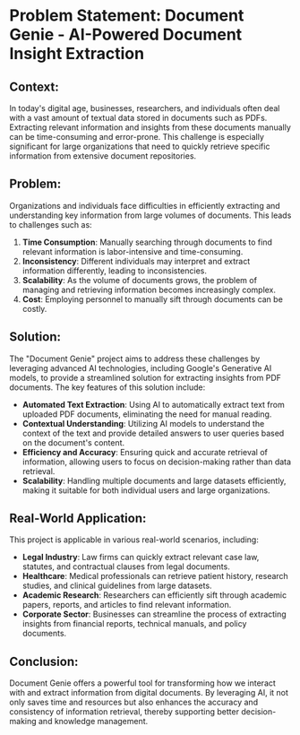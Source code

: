 # Problem Statement: Document Genie - AI-Powered Document Insight Extraction

## **Context:**

In today's digital age, businesses, researchers, and individuals often deal with a vast amount of textual data stored in documents such as PDFs. Extracting relevant information and insights from these documents manually can be time-consuming and error-prone. This challenge is especially significant for large organizations that need to quickly retrieve specific information from extensive document repositories.

## **Problem:**

Organizations and individuals face difficulties in efficiently extracting and understanding key information from large volumes of documents. This leads to challenges such as:

1. **Time Consumption**: Manually searching through documents to find relevant information is labor-intensive and time-consuming.
2. **Inconsistency**: Different individuals may interpret and extract information differently, leading to inconsistencies.
3. **Scalability**: As the volume of documents grows, the problem of managing and retrieving information becomes increasingly complex.
4. **Cost**: Employing personnel to manually sift through documents can be costly.

## **Solution:**

The "Document Genie" project aims to address these challenges by leveraging advanced AI technologies, including Google's Generative AI models, to provide a streamlined solution for extracting insights from PDF documents. The key features of this solution include:

- **Automated Text Extraction**: Using AI to automatically extract text from uploaded PDF documents, eliminating the need for manual reading.
- **Contextual Understanding**: Utilizing AI models to understand the context of the text and provide detailed answers to user queries based on the document's content.
- **Efficiency and Accuracy**: Ensuring quick and accurate retrieval of information, allowing users to focus on decision-making rather than data retrieval.
- **Scalability**: Handling multiple documents and large datasets efficiently, making it suitable for both individual users and large organizations.

## **Real-World Application:**

This project is applicable in various real-world scenarios, including:

- **Legal Industry**: Law firms can quickly extract relevant case law, statutes, and contractual clauses from legal documents.
- **Healthcare**: Medical professionals can retrieve patient history, research studies, and clinical guidelines from large datasets.
- **Academic Research**: Researchers can efficiently sift through academic papers, reports, and articles to find relevant information.
- **Corporate Sector**: Businesses can streamline the process of extracting insights from financial reports, technical manuals, and policy documents.

## **Conclusion:**

Document Genie offers a powerful tool for transforming how we interact with and extract information from digital documents. By leveraging AI, it not only saves time and resources but also enhances the accuracy and consistency of information retrieval, thereby supporting better decision-making and knowledge management.
